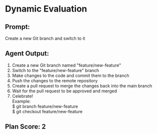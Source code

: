 # Dynamic Evaluation

## Prompt:
Create a new Git branch and switch to it

## Agent Output:
1. Create a new Git branch named "feature/new-feature"  
2. Switch to the "feature/new-feature" branch  
3. Make changes to the code and commit them to the branch  
4. Push the changes to the remote repository  
5. Create a pull request to merge the changes back into the main branch  
6. Wait for the pull request to be approved and merged  
7. Celebrate!  
Example:  
$ git branch feature/new-feature  
$ git checkout feature/new-feature

## Plan Score: 2
